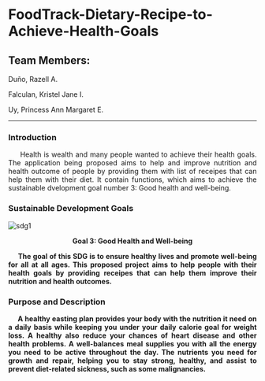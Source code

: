 # FoodTrack-Dietary-Recipe-to-Achieve-Health-Goals

<h2> Team Members:</h2>
<p>Duño, Razell A.</p>
<p>Falculan, Kristel Jane I.</p>
<p>Uy, Princess Ann Margaret E.</p>

***

<h3>Introduction</h3>

<p align="justify">&nbsp;&nbsp;&nbsp;&nbsp;&nbsp;Health is wealth and many people wanted to achieve their health goals. The application being proposed aims to help and improve nutrition and health outcome of people by providing them with list of receipes that can help them with their diet. It contain functions, which aims to achieve the sustainable dvelopment goal number 3: Good health and well-being.</p>

<h3>Sustainable Development Goals</h3>

![sdg1](https://github.com/PrncssAnnMrgrtUy/FoodTrack-Dietary-Recipe-to-Achieve-Health-Goals/assets/114508738/5f0b76e4-326e-4745-ba45-8eba1228852d)

<p align="center"><strong>Goal 3: Good Health and Well-being</p>
  
<p align="justify">&nbsp;&nbsp;&nbsp;&nbsp;&nbsp;The goal of this SDG is to ensure healthy lives and promote well-being for all at all ages. This proposed project aims to help people with their health goals by providing receipes that can help them improve their nutrition and health outcomes.</p>




<h3>Purpose and Description</h3>

<p align="justify">&nbsp;&nbsp;&nbsp;&nbsp;&nbsp;A healthy easting plan provides your body with the nutrition it need on a daily basis while keeping you under your daily calorie goal for weight loss. A healthy also reduce your chances of heart disease and other health problems. A well-balances meal supplies you with all the energy you need to be active throughout the day. The nutrients you need for growth and repair, helping you to stay strong, healthy, and assist to prevent diet-related sickness, such as some malignancies.</p>


